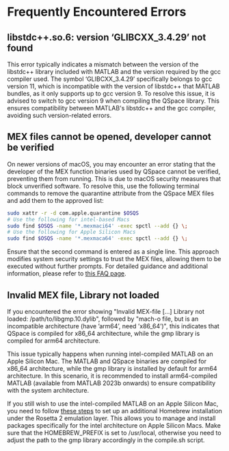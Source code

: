 # Frequently Encountered Errors

## libstdc++.so.6: version ‘GLIBCXX_3.4.29’ not found

This error typically indicates a mismatch between the version of the libstdc++ library included with MATLAB and the version required by the gcc compiler used. The symbol ‘GLIBCXX_3.4.29’ specifically belongs to gcc version 11, which is incompatible with the version of libstdc++ that MATLAB bundles, as it only supports up to gcc version 9. To resolve this issue, it is advised to switch to gcc version 9 when compiling the QSpace library. This ensures compatibility between MATLAB's libstdc++ and the gcc compiler, avoiding such version-related errors.

## MEX files cannot be opened, developer cannot be verified

On newer versions of macOS, you may encounter an error stating that the developer of the MEX function binaries used by QSpace cannot be verified, preventing them from running. This is due to macOS security measures that block unverified software. To resolve this, use the following terminal commands to remove the quarantine attribute from the QSpace MEX files and add them to the approved list:

```bash
sudo xattr -r -d com.apple.quarantine $OSQS
# Use the following for intel-based Macs
sudo find $OSQS -name '*.mexmaci64' -exec spctl --add {} \;
# Use the following for Apple Silicon Macs
sudo find $OSQS -name '*.mexmaca64' -exec spctl --add {} \;
```

Ensure that the second command is entered as a single line. This approach modifies system security settings to trust the MEX files, allowing them to be executed without further prompts. For detailed guidance and additional information, please refer to [this FAQ page](http://www.fieldtriptoolbox.org/faq/mexmaci64_cannot_be_opened_because_the_developer_cannot_be_verified/).

## Invalid MEX file, Library not loaded

If you encountered the error showing "Invalid MEX-file [...] Library not loaded: /path/to/libgmp.10.dylib", followed by "mach-o file, but is an incompatible architecture (have ’arm64’, need ’x86_64’)", this indicates that QSpace is compiled for x86_64 architecture, while the gmp library is compiled for arm64 architecture.

This issue typically happens when running intel-compiled MATLAB on an Apple Silicon Mac. The MATLAB and QSpace binaries are compiled for x86_64 architecture, while the gmp library is installed by default for arm64 architecture. In this scenario, it is recommended to install arm64-compiled MATLAB (available from MATLAB 2023b onwards) to ensure compatibility with the system architecture.

If you still wish to use the intel-compiled MATLAB on an Apple Silicon Mac, you need to follow [these steps](/installation/macOS#install-homebrew) to set up an additional Homebrew installation under the Rosetta 2 emulation layer. This allows you to manage and install packages specifically for the intel architecture on Apple Silicon Macs. Make sure that the HOMEBREW_PREFIX is set to /usr/local, otherwise you need to adjust the path to the gmp library accordingly in the compile.sh script.
